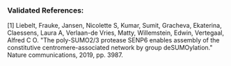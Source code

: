 ### Validated References: 
[1] Liebelt, Frauke, Jansen, Nicolette S, Kumar, Sumit, Gracheva, Ekaterina, Claessens, Laura A, Verlaan-de Vries, Matty, Willemstein, Edwin, Vertegaal, Alfred C O. "The poly-SUMO2/3 protease SENP6 enables assembly of the constitutive centromere-associated network by group deSUMOylation." Nature communications, 2019, pp. 3987.
